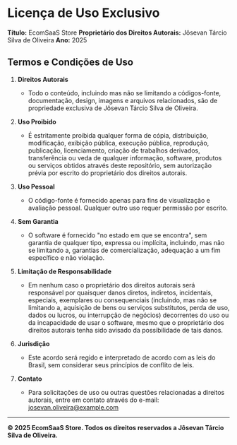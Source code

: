 # Licença de Uso Exclusivo

**Título:** EcomSaaS Store
**Proprietário dos Direitos Autorais:** Jôsevan Tárcio Silva de Oliveira
**Ano:** 2025

## Termos e Condições de Uso

1. **Direitos Autorais**
   - Todo o conteúdo, incluindo mas não se limitando a códigos-fonte, documentação, design, imagens e arquivos relacionados, são de propriedade exclusiva de Jôsevan Tárcio Silva de Oliveira.

2. **Uso Proibido**
   - É estritamente proibida qualquer forma de cópia, distribuição, modificação, exibição pública, execução pública, reprodução, publicação, licenciamento, criação de trabalhos derivados, transferência ou veda de qualquer informação, software, produtos ou serviços obtidos através deste repositório, sem autorização prévia por escrito do proprietário dos direitos autorais.

3. **Uso Pessoal**
   - O código-fonte é fornecido apenas para fins de visualização e avaliação pessoal. Qualquer outro uso requer permissão por escrito.

4. **Sem Garantia**
   - O software é fornecido "no estado em que se encontra", sem garantia de qualquer tipo, expressa ou implícita, incluindo, mas não se limitando a, garantias de comercialização, adequação a um fim específico e não violação.

5. **Limitação de Responsabilidade**
   - Em nenhum caso o proprietário dos direitos autorais será responsável por quaisquer danos diretos, indiretos, incidentais, especiais, exemplares ou consequenciais (incluindo, mas não se limitando a, aquisição de bens ou serviços substitutos, perda de uso, dados ou lucros, ou interrupção de negócios) decorrentes do uso ou da incapacidade de usar o software, mesmo que o proprietário dos direitos autorais tenha sido avisado da possibilidade de tais danos.

6. **Jurisdição**
   - Este acordo será regido e interpretado de acordo com as leis do Brasil, sem considerar seus princípios de conflito de leis.

7. **Contato**
   - Para solicitações de uso ou outras questões relacionadas a direitos autorais, entre em contato através do e-mail: josevan.oliveira@example.com

---

**© 2025 EcomSaaS Store. Todos os direitos reservados a Jôsevan Tárcio Silva de Oliveira.**
